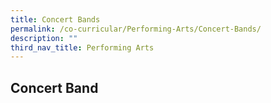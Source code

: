 ```yaml
---
title: Concert Bands
permalink: /co-curricular/Performing-Arts/Concert-Bands/
description: ""
third_nav_title: Performing Arts
---
```

## Concert Band

